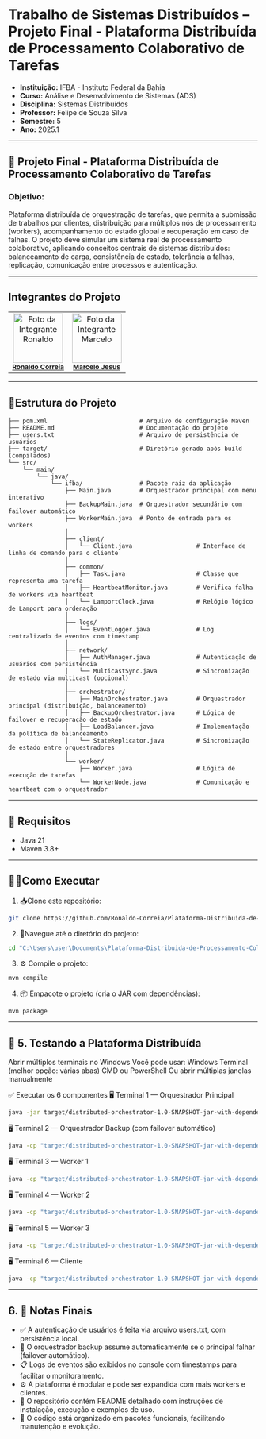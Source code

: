 # Trabalho de Sistemas Distribuídos – Projeto Final - Plataforma Distribuída de Processamento Colaborativo de Tarefas 
- **Instituição:** IFBA - Instituto Federal da Bahia
- **Curso:** Análise e Desenvolvimento de Sistemas (ADS)
- **Disciplina:** Sistemas Distribuídos
- **Professor:** Felipe de Souza Silva
- **Semestre:** 5
- **Ano:** 2025.1

---
## 📌 Projeto Final - Plataforma Distribuída de Processamento Colaborativo de Tarefas 

### Objetivo:
Plataforma distribuída de orquestração de tarefas, que permita a 
submissão de trabalhos por clientes, distribuição para múltiplos nós de processamento 
(workers), acompanhamento do estado global e recuperação em caso de falhas. 
O projeto deve simular um sistema real de processamento colaborativo, aplicando 
conceitos centrais de sistemas distribuídos: balanceamento de carga, consistência de 
estado, tolerância a falhas, replicação, comunicação entre processos e autenticação.

---
## Integrantes do Projeto

<table>
  <tr>
    <td align="center">
      <img src="https://avatars.githubusercontent.com/u/129338943?v=4" width="100px;" alt="Foto da Integrante Ronaldo"/><br />
      <sub><b><a href="https://github.com/Ronaldo-Correia">Ronaldo Correia</a></b></sub>
    </td>
    <td align="center">
      <img src="https://avatars.githubusercontent.com/u/114780494?v=4" width="100px;" alt="Foto da Integrante Marcelo"/><br />
      <sub><b><a href="https://github.com/marceloteclas">Marcelo Jesus</a></b></sub>
    </td>
  </tr>
</table>

---

## 📁Estrutura do Projeto
```
├── pom.xml                          # Arquivo de configuração Maven
├── README.md                        # Documentação do projeto
├── users.txt                        # Arquivo de persistência de usuários
├── target/                          # Diretório gerado após build (compilados)
└── src/
    └── main/
        └── java/
            └── ifba/                # Pacote raiz da aplicação
                ├── Main.java        # Orquestrador principal com menu interativo
                ├── BackupMain.java  # Orquestrador secundário com failover automático
                ├── WorkerMain.java  # Ponto de entrada para os workers
                │
                ├── client/
                │   └── Client.java                  # Interface de linha de comando para o cliente
                │
                ├── common/
                │   ├── Task.java                    # Classe que representa uma tarefa
                │   ├── HeartbeatMonitor.java        # Verifica falha de workers via heartbeat
                │   └── LamportClock.java            # Relógio lógico de Lamport para ordenação
                │
                ├── logs/
                │   └── EventLogger.java             # Log centralizado de eventos com timestamp
                │
                ├── network/
                │   ├── AuthManager.java             # Autenticação de usuários com persistência
                │   └── MulticastSync.java           # Sincronização de estado via multicast (opcional)
                │
                ├── orchestrator/
                │   ├── MainOrchestrator.java        # Orquestrador principal (distribuição, balanceamento)
                │   ├── BackupOrchestrator.java      # Lógica de failover e recuperação de estado
                │   ├── LoadBalancer.java            # Implementação da política de balanceamento
                │   └── StateReplicator.java         # Sincronização de estado entre orquestradores
                │
                └── worker/
                    ├── Worker.java                  # Lógica de execução de tarefas
                    └── WorkerNode.java              # Comunicação e heartbeat com o orquestrador

```

---
## 🚀 Requisitos

- Java 21
- Maven 3.8+

---

## 👨‍💻Como Executar
1. 📥Clone este repositório:
```bash
git clone https://github.com/Ronaldo-Correia/Plataforma-Distribuida-de-Processamento-Colaborativo-de-Tarefas.git
```
2. 📁Navegue até o diretório do projeto:
```bash
cd "C:\Users\user\Documents\Plataforma-Distribuida-de-Processamento-Colaborativo-de-Tarefas"
```

3. ⚙️ Compile o projeto:
```bash
mvn compile
```

4. 📦 Empacote o projeto (cria o JAR com dependências):
```bash
mvn package
```
---

## 🧪 5. Testando a Plataforma Distribuída
Abrir múltiplos terminais no Windows
Você pode usar:
Windows Terminal (melhor opção: várias abas)
CMD ou PowerShell
Ou abrir múltiplas janelas manualmente

✅ Executar os 6 componentes
🖥️ Terminal 1 — Orquestrador Principal
```bash
java -jar target/distributed-orchestrator-1.0-SNAPSHOT-jar-with-dependencies.jar
```

🖥️ Terminal 2 — Orquestrador Backup (com failover automático)
```bash
java -cp "target/distributed-orchestrator-1.0-SNAPSHOT-jar-with-dependencies.jar" ifba.BackupMain
```

🖥️ Terminal 3 — Worker 1
```bash
java -cp "target/distributed-orchestrator-1.0-SNAPSHOT-jar-with-dependencies.jar" ifba.WorkerMain worker1 6001
```

🖥️ Terminal 4 — Worker 2
```bash
java -cp "target/distributed-orchestrator-1.0-SNAPSHOT-jar-with-dependencies.jar" ifba.WorkerMain worker2 6002
```

🖥️ Terminal 5 — Worker 3
```bash
java -cp "target/distributed-orchestrator-1.0-SNAPSHOT-jar-with-dependencies.jar" ifba.WorkerMain worker3 6003
```

🖥️ Terminal 6 — Cliente
```bash
java -cp "target/distributed-orchestrator-1.0-SNAPSHOT-jar-with-dependencies.jar" ifba.client.Client
```
---
## 6. 📝 Notas Finais

- ✅ A autenticação de usuários é feita via arquivo users.txt, com persistência local.
- 🔄 O orquestrador backup assume automaticamente se o principal falhar (failover automático).
- 📋 Logs de eventos são exibidos no console com timestamps para facilitar o monitoramento.
- ⚙️ A plataforma é modular e pode ser expandida com mais workers e clientes.
- 📁 O repositório contém README detalhado com instruções de instalação, execução e exemplos de uso.
- 🧠 O código está organizado em pacotes funcionais, facilitando manutenção e evolução.
